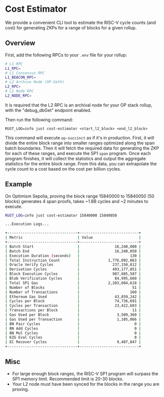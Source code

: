# Cost Estimator

We provide a convenient CLI tool to estimate the RISC-V cycle counts (and cost) for generating ZKPs for a range of blocks for a given rollup.

## Overview

First, add the following RPCs to your `.env` file for your rollup:

```bash
# L1 RPC
L1_RPC=
# L1 Consensus RPC
L1_BEACON_RPC=
# L2 Archive Node (OP-Geth)
L2_RPC=
# L2 Node RPC
L2_NODE_RPC=
```

It is required that the L2 RPC is an archival node for your OP stack rollup, with the "debug_dbGet" endpoint enabled.

Then run the following command:
```shell
RUST_LOG=info just cost-estimator <start_l2_block> <end_l2_block>
```

This command will execute `op-succinct` as if it's in production. First, it will divide the entire block range
into smaller ranges optimized along the span batch boundaries. Then it will fetch the required data for generating the ZKP for each of these ranges, and execute the SP1 `span` program. Once each program finishes, it will collect the statistics and output the aggregate statistics
for the entire block range. From this data, you can extrapolate the cycle count to a cost based on the cost per billion cycles.

## Example

On Optimism Sepolia, proving the block range 15840000 to 15840050 (50 blocks) generates 4 span proofs, takes ~1.8B cycles and
~2 minutes to execute.

```bash
RUST_LOG=info just cost-estimator 15840000 15840050

...Execution Logs...

+--------------------------------+---------------------------+
| Metric                         | Value                     |
+--------------------------------+---------------------------+
| Batch Start                    |                16,240,000 |
| Batch End                      |                16,240,050 |
| Execution Duration (seconds)   |                       130 |
| Total Instruction Count        |             1,776,092,063 |
| Oracle Verify Cycles           |               237,150,812 |
| Derivation Cycles              |               493,177,851 |
| Block Execution Cycles         |               987,885,587 |
| Blob Verification Cycles       |                84,995,660 |
| Total SP1 Gas                  |             2,203,604,618 |
| Number of Blocks               |                        51 |
| Number of Transactions         |                       160 |
| Ethereum Gas Used              |                43,859,242 |
| Cycles per Block               |                74,736,691 |
| Cycles per Transaction         |                23,422,603 |
| Transactions per Block         |                        11 |
| Gas Used per Block             |                 3,509,360 |
| Gas Used per Transaction       |                 1,105,066 |
| BN Pair Cycles                 |                         0 |
| BN Add Cycles                  |                         0 |
| BN Mul Cycles                  |                         0 |
| KZG Eval Cycles                |                         0 |
| EC Recover Cycles              |                 9,407,847 |
+--------------------------------+---------------------------+
```

## Misc
- For large enough block ranges, the RISC-V SP1 program will surpass the SP1 memory limit. Recommended limit is 20-30 blocks.
- Your L2 node must have been synced for the blocks in the range you are proving. 

